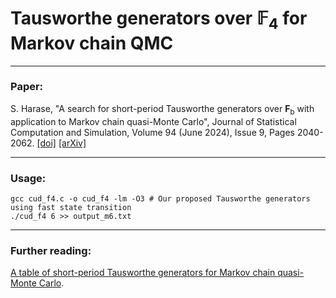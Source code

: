 # Tausworthe generators over $\mathbb{F}_4$ for Markov chain QMC

---

### Paper:

S. Harase, "A search for short-period Tausworthe generators over <strong>F</strong><sub>b</sub> with application to Markov chain quasi-Monte Carlo", Journal of Statistical Computation and Simulation, Volume 94 (June 2024), Issue 9, Pages 2040-2062. <a href="https://doi.org/10.1080/00949655.2024.2312951">[doi]</a> <a href="https://doi.org/10.48550/arXiv.2303.10622">[arXiv]</a>

---

### Usage:

```
gcc cud_f4.c -o cud_f4 -lm -O3 # Our proposed Tausworthe generators using fast state transition
./cud_f4 6 >> output_m6.txt
```
---

### Further reading:
<a href = "https://github.com/sharase/cud">A table of short-period Tausworthe generators for Markov chain quasi-Monte Carlo</a>.
